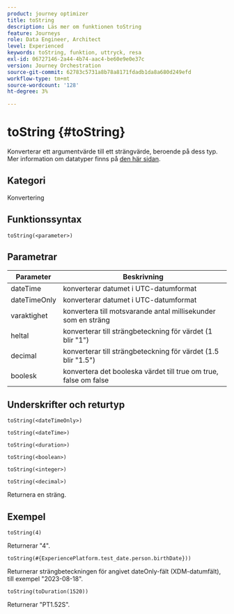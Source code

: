 ```yaml
---
product: journey optimizer
title: toString
description: Läs mer om funktionen toString
feature: Journeys
role: Data Engineer, Architect
level: Experienced
keywords: toString, funktion, uttryck, resa
exl-id: 06727146-2a44-4b74-aac4-be60e9e0e37c
version: Journey Orchestration
source-git-commit: 62783c5731a8b78a8171fdadb1da8a680d249efd
workflow-type: tm+mt
source-wordcount: '128'
ht-degree: 3%

---
```


# toString {#toString}

Konverterar ett argumentvärde till ett strängvärde, beroende på dess typ. Mer information om datatyper finns på [den här sidan](../expression/data-types.md).

## Kategori

Konvertering

## Funktionssyntax

`toString(<parameter>)`

## Parametrar

| Parameter | Beskrivning |
|--- |--- |
| dateTime | konverterar datumet i UTC-datumformat |
| dateTimeOnly | konverterar datumet i UTC-datumformat |
| varaktighet | konvertera till motsvarande antal millisekunder som en sträng |
| heltal | konverterar till strängbeteckning för värdet (1 blir &quot;1&quot;) |
| decimal | konverterar till strängbeteckning för värdet (1.5 blir &quot;1.5&quot;) |
| boolesk | konvertera det booleska värdet till true om true, false om false |

## Underskrifter och returtyp

`toString(<dateTimeOnly>)`

`toString(<dateTime>)`

`toString(<duration>)`

`toString(<boolean>)`

`toString(<integer>)`

`toString(<decimal>)`

Returnera en sträng.

## Exempel

`toString(4)`

Returnerar &quot;4&quot;.

`toString(#{ExperiencePlatform.test_date.person.birthDate}))`

Returnerar strängbeteckningen för angivet dateOnly-fält (XDM-datumfält), till exempel &quot;2023-08-18&quot;.

`toString(toDuration(1520))`

Returnerar &quot;PT1.52S&quot;.
